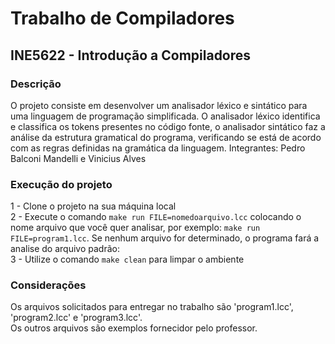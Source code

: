 # Trabalho de Compiladores

## INE5622 - Introdução a Compiladores

### Descrição
O projeto consiste em desenvolver um analisador léxico e sintático para uma linguagem de programação simplificada. O analisador léxico identifica e classifica os tokens presentes no código fonte, o analisador sintático faz a análise da estrutura gramatical do programa, verificando se está de acordo com as regras definidas na gramática da linguagem. Integrantes: Pedro Balconi Mandelli e Vinicius Alves

### Execução do projeto
1 - Clone o projeto na sua máquina local \
2 - Execute o comando ```make run FILE=nomedoarquivo.lcc``` colocando o nome arquivo que você quer analisar, por exemplo: ```make run FILE=program1.lcc```. Se nenhum arquivo for determinado, o programa fará a analise do arquivo padrão:  \
3 - Utilize o comando ```make clean``` para limpar o ambiente

### Considerações
Os arquivos solicitados para entregar no trabalho são 'program1.lcc', 'program2.lcc' e 'program3.lcc'. \
Os outros arquivos são exemplos fornecidor pelo professor.



